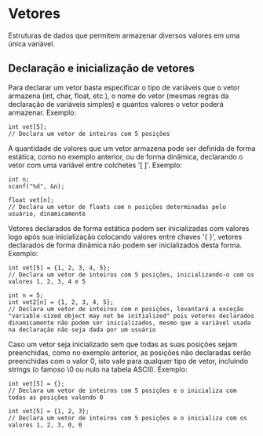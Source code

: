 # Vetores

Estruturas de dados que permitem armazenar diversos valores em uma única variável.

## Declaração e inicialização de vetores

Para declarar um vetor basta especificar o tipo de variáveis que o vetor armazena (int, char, float, etc.), o nome do vetor (mesmas regras da declaração de variáveis simples) e quantos valores o vetor poderá armazenar. Exemplo:

```
int vet[5];
// Declara um vetor de inteiros com 5 posições
```

A quantidade de valores que um vetor armazena pode ser definida de forma estática, como no exemplo anterior, ou de forma dinâmica, declarando o vetor com uma variável entre colchetes '[ ]'. Exemplo:

```
int n;
scanf("%d", &n);

float vet[n];
// Declara um vetor de floats com n posições determinadas pelo usuário, dinamicamente
```

Vetores declarados de forma estática podem ser inicializadas com valores logo após sua inicialização colocando valores entre chaves '{ }', vetores declarados de forma dinâmica não podem ser inicializados desta forma. Exemplo:

```
int vet[5] = {1, 2, 3, 4, 5};
// Declara um vetor de inteiros com 5 posições, inicializando-o com os valores 1, 2, 3, 4 e 5
```
```
int n = 5;
int vet2[n] = {1, 2, 3, 4, 5};
// Declara um vetor de inteiros com n posições, levantará a exceção "variable-sized object may not be initialized" pois vetores declarados dinamicamente não podem ser inicializados, mesmo que a variável usada na declaração não seja dada por um usuário
```

Caso um vetor seja inicializado sem que todas as suas posições sejam preenchidas, como no exemplo anterior, as posições não declaradas serão preenchidas com o valor 0, isto vale para qualquer tipo de vetor, incluindo strings (o famoso \0 ou nulo na tabela ASCII). Exemplo:

```
int vet[5] = {};
// Declara um vetor de inteiros com 5 posições e o inicializa com todas as posições valendo 0

int vet[5] = {1, 2, 3};
// Declara um vetor de inteiros com 5 posições e o inicializa com os valores 1, 2, 3, 0, 0
```

